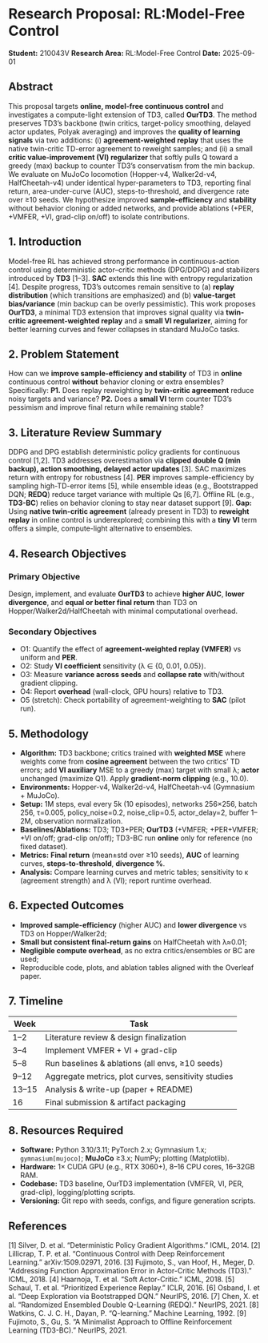 # Research Proposal: RL:Model-Free Control

**Student:** 210043V
**Research Area:** RL:Model-Free Control
**Date:** 2025-09-01

## Abstract

This proposal targets **online, model-free continuous control** and investigates a compute-light extension of TD3, called **OurTD3**. The method preserves TD3’s backbone (twin critics, target-policy smoothing, delayed actor updates, Polyak averaging) and improves the **quality of learning signals** via two additions: (i) **agreement-weighted replay** that uses the native twin-critic TD-error agreement to reweight samples; and (ii) a small **critic value-improvement (VI) regularizer** that softly pulls Q toward a greedy (max) backup to counter TD3’s conservatism from the min backup. We evaluate on MuJoCo locomotion (Hopper-v4, Walker2d-v4, HalfCheetah-v4) under identical hyper-parameters to TD3, reporting final return, area-under-curve (AUC), steps-to-threshold, and divergence rate over ≥10 seeds. We hypothesize improved **sample-efficiency** and **stability** without behavior cloning or added networks, and provide ablations (+PER, +VMFER, +VI, grad-clip on/off) to isolate contributions.

## 1. Introduction

Model-free RL has achieved strong performance in continuous-action control using deterministic actor–critic methods (DPG/DDPG) and stabilizers introduced by **TD3** [1–3]. **SAC** extends this line with entropy regularization [4]. Despite progress, TD3’s outcomes remain sensitive to (a) **replay distribution** (which transitions are emphasized) and (b) **value-target bias/variance** (min backup can be overly pessimistic). This work proposes **OurTD3**, a minimal TD3 extension that improves signal quality via **twin-critic agreement-weighted replay** and a **small VI regularizer**, aiming for better learning curves and fewer collapses in standard MuJoCo tasks.

## 2. Problem Statement

How can we **improve sample-efficiency and stability** of TD3 in **online** continuous control **without** behavior cloning or extra ensembles? Specifically:
**P1.** Does replay reweighting by **twin-critic agreement** reduce noisy targets and variance?
**P2.** Does a **small VI** term counter TD3’s pessimism and improve final return while remaining stable?

## 3. Literature Review Summary

DDPG and DPG establish deterministic policy gradients for continuous control [1,2]. TD3 addresses overestimation via **clipped double Q (min backup), action smoothing, delayed actor updates** [3]. SAC maximizes return with entropy for robustness [4]. **PER** improves sample-efficiency by sampling high-TD-error items [5], while ensemble ideas (e.g., Bootstrapped DQN; **REDQ**) reduce target variance with multiple Qs [6,7]. Offline RL (e.g., **TD3-BC**) relies on behavior cloning to stay near dataset support [9]. **Gap:** Using **native twin-critic agreement** (already present in TD3) to **reweight replay** in online control is underexplored; combining this with a **tiny VI** term offers a simple, compute-light alternative to ensembles.

## 4. Research Objectives

### Primary Objective

Design, implement, and evaluate **OurTD3** to achieve **higher AUC**, **lower divergence**, and **equal or better final return** than TD3 on Hopper/Walker2d/HalfCheetah with minimal computational overhead.

### Secondary Objectives

- O1: Quantify the effect of **agreement-weighted replay (VMFER)** vs uniform and **PER**.
- O2: Study **VI coefficient** sensitivity (λ ∈ {0, 0.01, 0.05}).
- O3: Measure **variance across seeds** and **collapse rate** with/without gradient clipping.
- O4: Report **overhead** (wall-clock, GPU hours) relative to TD3.
- O5 (stretch): Check portability of agreement-weighting to **SAC** (pilot run).

## 5. Methodology

- **Algorithm:** TD3 backbone; critics trained with **weighted MSE** where weights come from **cosine agreement** between the two critics’ TD errors; add **VI auxiliary** MSE to a greedy (max) target with small λ; **actor** unchanged (maximize Q1). Apply **gradient-norm clipping** (e.g., 10.0).
- **Environments:** Hopper-v4, Walker2d-v4, HalfCheetah-v4 (Gymnasium + MuJoCo).
- **Setup:** 1M steps, eval every 5k (10 episodes), networks 256×256, batch 256, τ=0.005, policy_noise=0.2, noise_clip=0.5, actor_delay=2, buffer 1–2M, observation normalization.
- **Baselines/Ablations:** TD3; TD3+PER; **OurTD3** (+VMFER; +PER+VMFER; +VI on/off; grad-clip on/off); TD3-BC run **online** only for reference (no fixed dataset).
- **Metrics:** **Final return** (mean±std over ≥10 seeds), **AUC** of learning curves, **steps-to-threshold**, **divergence %**.
- **Analysis:** Compare learning curves and metric tables; sensitivity to κ (agreement strength) and λ (VI); report runtime overhead.

## 6. Expected Outcomes

- **Improved sample-efficiency** (higher AUC) and **lower divergence** vs TD3 on Hopper/Walker2d;
- **Small but consistent final-return gains** on HalfCheetah with λ≈0.01;
- **Negligible compute overhead**, as no extra critics/ensembles or BC are used;
- Reproducible code, plots, and ablation tables aligned with the Overleaf paper.

## 7. Timeline

| Week  | Task                                                |
| ----- | --------------------------------------------------- |
| 1–2   | Literature review & design finalization             |
| 3–4   | Implement VMFER + VI + grad-clip                    |
| 5–8   | Run baselines & ablations (all envs, ≥10 seeds)     |
| 9–12  | Aggregate metrics, plot curves, sensitivity studies |
| 13–15 | Analysis & write-up (paper + README)                |
| 16    | Final submission & artifact packaging               |

## 8. Resources Required

- **Software:** Python 3.10/3.11; PyTorch 2.x; Gymnasium 1.x; `gymnasium[mujoco]`; **MuJoCo** ≥3.x; NumPy; plotting (Matplotlib).
- **Hardware:** 1× CUDA GPU (e.g., RTX 3060+), 8–16 CPU cores, 16–32GB RAM.
- **Codebase:** TD3 baseline, OurTD3 implementation (VMFER, VI, PER, grad-clip), logging/plotting scripts.
- **Versioning:** Git repo with seeds, configs, and figure generation scripts.

## References

[1] Silver, D. et al. “Deterministic Policy Gradient Algorithms.” ICML, 2014.
[2] Lillicrap, T. P. et al. “Continuous Control with Deep Reinforcement Learning.” arXiv:1509.02971, 2016.
[3] Fujimoto, S., van Hoof, H., Meger, D. “Addressing Function Approximation Error in Actor-Critic Methods (TD3).” ICML, 2018.
[4] Haarnoja, T. et al. “Soft Actor-Critic.” ICML, 2018.
[5] Schaul, T. et al. “Prioritized Experience Replay.” ICLR, 2016.
[6] Osband, I. et al. “Deep Exploration via Bootstrapped DQN.” NeurIPS, 2016.
[7] Chen, X. et al. “Randomized Ensembled Double Q-Learning (REDQ).” NeurIPS, 2021.
[8] Watkins, C. J. C. H., Dayan, P. “Q-learning.” Machine Learning, 1992.
[9] Fujimoto, S., Gu, S. “A Minimalist Approach to Offline Reinforcement Learning (TD3-BC).” NeurIPS, 2021.
